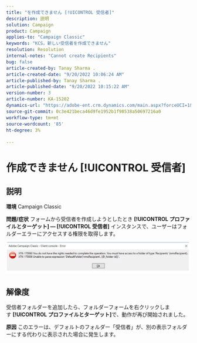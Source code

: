 ```yaml
---
title: "を作成できません [!UICONTROL 受信者]"
description: 説明
solution: Campaign
product: Campaign
applies-to: "Campaign Classic"
keywords: "KCS，新しい受信者を作成できません"
resolution: Resolution
internal-notes: "Cannot create Recipients"
bug: false
article-created-by: Tanay Sharma .
article-created-date: "9/20/2022 10:06:24 AM"
article-published-by: Tanay Sharma .
article-published-date: "9/20/2022 10:15:22 AM"
version-number: 3
article-number: KA-15202
dynamics-url: "https://adobe-ent.crm.dynamics.com/main.aspx?forceUCI=1&pagetype=entityrecord&etn=knowledgearticle&id=687448df-cb38-ed11-9db1-002248086735"
source-git-commit: 0c3e421beca46d9fe1952b1f98538a50697216a0
workflow-type: tm+mt
source-wordcount: '85'
ht-degree: 3%

---
```


# 作成できません [!UICONTROL 受信者]

## 説明

<b>環境</b>
Campaign Classic


<b>問題/症状</b>
フォームから受信者を作成しようとしたとき <b>[!UICONTROL プロファイルとターゲット] — [!UICONTROL 受信者]</b> インスタンスで、ユーザーはフォルダーエラーにアクセスする権限を取得します。



![](assets/___f4809700-cd38-ed11-9db1-002248086735___.png)


## 解像度




受信者フォルダーを追加したら、フォルダーフォームを右クリックします <b>[!UICONTROL プロファイルとターゲット]</b>で、動作が再び開始されました。


<b>原因</b>
このエラーは、デフォルトのフォルダー「受信者」が、別の表示フォルダーにする代わりに表示された場合に発生します。

